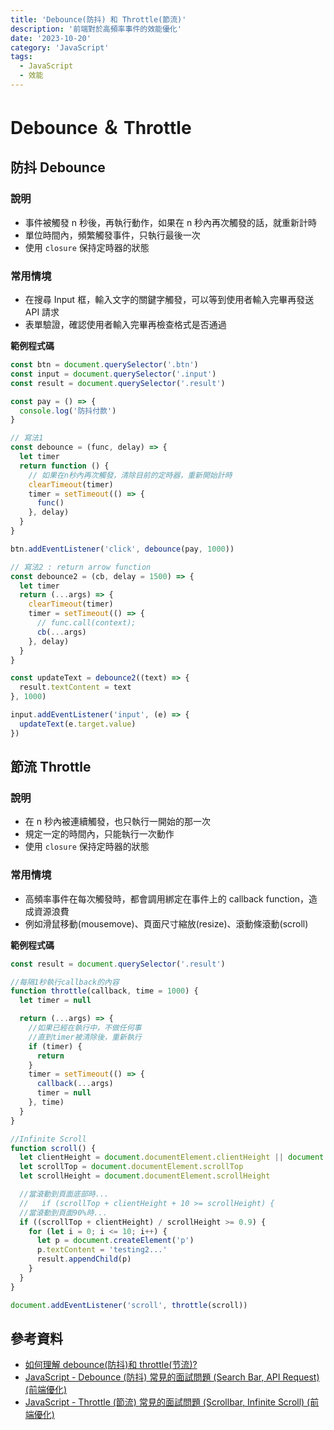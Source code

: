 ```yaml
---
title: 'Debounce(防抖) 和 Throttle(節流)'
description: '前端對於高頻率事件的效能優化'
date: '2023-10-20'
category: 'JavaScript'
tags:
  - JavaScript
  - 效能
---
```


# Debounce ＆ Throttle

## 防抖 Debounce

### 說明

- 事件被觸發 n 秒後，再執行動作，如果在 n 秒內再次觸發的話，就重新計時
- 單位時間內，頻繁觸發事件，只執行最後一次
- 使用 `closure` 保持定時器的狀態

### 常用情境

- 在搜尋 Input 框，輸入文字的關鍵字觸發，可以等到使用者輸入完畢再發送 API 請求
- 表單驗證，確認使用者輸入完畢再檢查格式是否通過

**範例程式碼**

```js
const btn = document.querySelector('.btn')
const input = document.querySelector('.input')
const result = document.querySelector('.result')

const pay = () => {
  console.log('防抖付款')
}

// 寫法1
const debounce = (func, delay) => {
  let timer
  return function () {
    // 如果在n秒內再次觸發，清除目前的定時器，重新開始計時
    clearTimeout(timer)
    timer = setTimeout(() => {
      func()
    }, delay)
  }
}

btn.addEventListener('click', debounce(pay, 1000))

// 寫法2 : return arrow function
const debounce2 = (cb, delay = 1500) => {
  let timer
  return (...args) => {
    clearTimeout(timer)
    timer = setTimeout(() => {
      // func.call(context);
      cb(...args)
    }, delay)
  }
}

const updateText = debounce2((text) => {
  result.textContent = text
}, 1000)

input.addEventListener('input', (e) => {
  updateText(e.target.value)
})
```

## 節流 Throttle

### 說明

- 在 n 秒內被連續觸發，也只執行一開始的那一次
- 規定一定的時間內，只能執行一次動作
- 使用 `closure` 保持定時器的狀態

### 常用情境

- 高頻率事件在每次觸發時，都會調用綁定在事件上的 callback function，造成資源浪費
- 例如滑鼠移動(mousemove)、頁面尺寸縮放(resize)、滾動條滾動(scroll)

**範例程式碼**

```js
const result = document.querySelector('.result')

//每隔1秒執行callback的內容
function throttle(callback, time = 1000) {
  let timer = null

  return (...args) => {
    //如果已經在執行中，不做任何事
    //直到timer被清除後，重新執行
    if (timer) {
      return
    }
    timer = setTimeout(() => {
      callback(...args)
      timer = null
    }, time)
  }
}

//Infinite Scroll
function scroll() {
  let clientHeight = document.documentElement.clientHeight || document.body.clientHeight
  let scrollTop = document.documentElement.scrollTop
  let scrollHeight = document.documentElement.scrollHeight

  //當滾動到頁面底部時...
  //   if (scrollTop + clientHeight + 10 >= scrollHeight) {
  //當滾動到頁面90%時...
  if ((scrollTop + clientHeight) / scrollHeight >= 0.9) {
    for (let i = 0; i <= 10; i++) {
      let p = document.createElement('p')
      p.textContent = 'testing2...'
      result.appendChild(p)
    }
  }
}

document.addEventListener('scroll', throttle(scroll))
```

## 參考資料

- [如何理解 debounce(防抖)和 throttle(节流)?](https://zhuanlan.zhihu.com/p/376247871)
- [JavaScript - Debounce (防抖) 常見的面試問題 (Search Bar, API Request) (前端優化)](https://www.youtube.com/watch?v=vCLobXMROZg)
- [JavaScript - Throttle (節流) 常見的面試問題 (Scrollbar, Infinite Scroll) (前端優化)](https://www.youtube.com/watch?v=IU83Qjax1AI)
